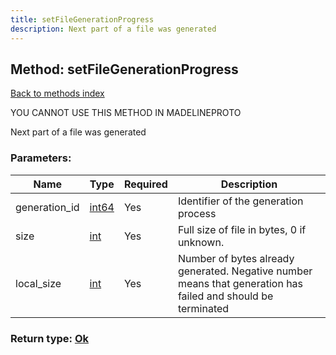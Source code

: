 ```yaml
---
title: setFileGenerationProgress
description: Next part of a file was generated
---
```

## Method: setFileGenerationProgress  
[Back to methods index](index.md)


YOU CANNOT USE THIS METHOD IN MADELINEPROTO


Next part of a file was generated

### Parameters:

| Name     |    Type       | Required | Description |
|----------|---------------|----------|-------------|
|generation\_id|[int64](../constructors/int64.md) | Yes|Identifier of the generation process|
|size|[int](../types/int.md) | Yes|Full size of file in bytes, 0 if unknown.|
|local\_size|[int](../types/int.md) | Yes|Number of bytes already generated. Negative number means that generation has failed and should be terminated|


### Return type: [Ok](../types/Ok.md)

